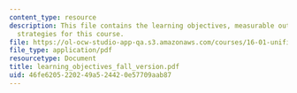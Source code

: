 ```yaml
---
content_type: resource
description: This file contains the learning objectives, measurable outcomes and assessment
  strategies for this course.
file: https://ol-ocw-studio-app-qa.s3.amazonaws.com/courses/16-01-unified-engineering-i-ii-iii-iv-fall-2005-spring-2006/46fe6205220249a524420e57709aab87_learning_objectives_fall_version.pdf
file_type: application/pdf
resourcetype: Document
title: learning_objectives_fall_version.pdf
uid: 46fe6205-2202-49a5-2442-0e57709aab87
---
```

